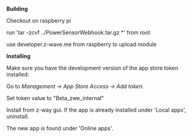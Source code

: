 **Building**

Checkout on raspberry pi

run 'tar -zcvf ../PowerSensorWebhook.tar.gz *' from root 

use developer.z-wave.me from raspberry to upload module


**Installing**

Make sure you have the development version of the app store token installed:

Go to *Management -> App Store Access -> Add token.*
 
Set token value to "Beta_zwe_internal"

Install from z-way gui. If the app is already installed under 'Local apps', uninstall.

The new app is found under 'Online apps'. 
